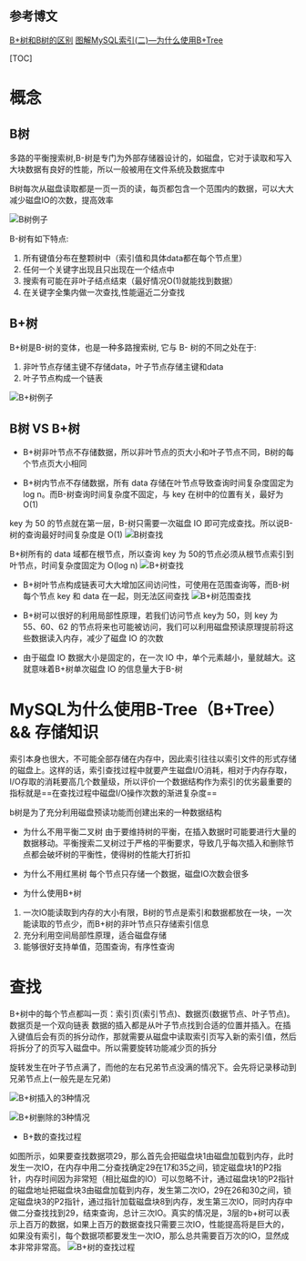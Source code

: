 ## 参考博文
[B+树和B树的区别](https://www.jianshu.com/p/ace3cd6526c4)
[图解MySQL索引(二)—为什么使用B+Tree](https://www.cnblogs.com/liqiangchn/p/12995831.html)


[TOC]

# 概念
## B树
多路的平衡搜索树,B-树是专门为外部存储器设计的，如磁盘，它对于读取和写入大块数据有良好的性能，所以一般被用在文件系统及数据库中

B树每次从磁盘读取都是一页一页的读，每页都包含一个范围内的数据，可以大大减少磁盘IO的次数，提高效率

![B树例子](./pic/B树和B+树_B树例子.png)

B-树有如下特点:

1. 所有键值分布在整颗树中（索引值和具体data都在每个节点里）
2. 任何一个关键字出现且只出现在一个结点中
3. 搜索有可能在非叶子结点结束（最好情况O(1)就能找到数据）
4. 在关键字全集内做一次查找,性能逼近二分查找


## B+树
B+树是B-树的变体，也是一种多路搜索树, 它与 B- 树的不同之处在于:
1. 非叶节点存储主键不存储data，叶子节点存储主键和data
2. 叶子节点构成一个链表

![B+树例子](./pic/B数和B+树_B+树例子.png)


## B树 VS B+树
- B+树非叶节点不存储数据，所以非叶节点的页大小和叶子节点不同，B树的每个节点页大小相同

- B+树内节点不存储数据，所有 data 存储在叶节点导致查询时间复杂度固定为 log n。而B-树查询时间复杂度不固定，与 key 在树中的位置有关，最好为O(1)

key 为 50 的节点就在第一层，B-树只需要一次磁盘 IO 即可完成查找。所以说B-树的查询最好时间复杂度是 O(1)
![B树查找](./pic/B树和B+树_B树查找.png)


B+树所有的 data 域都在根节点，所以查询 key 为 50的节点必须从根节点索引到叶节点，时间复杂度固定为 O(log n)
![B+树查找](./pic/B树和B+树_B+树查找.png)


- B+树叶节点构成链表可大大增加区间访问性，可使用在范围查询等，而B-树每个节点 key 和 data 在一起，则无法区间查找
![B+树范围查找](./pic/B树和B+树_B+树范围查找.png)

- B+树可以很好的利用局部性原理，若我们访问节点 key为 50，则 key 为 55、60、62 的节点将来也可能被访问，我们可以利用磁盘预读原理提前将这些数据读入内存，减少了磁盘 IO 的次数

- 由于磁盘 IO 数据大小是固定的，在一次 IO 中，单个元素越小，量就越大。这就意味着B+树单次磁盘 IO 的信息量大于B-树



# MySQL为什么使用B-Tree（B+Tree）&& 存储知识
索引本身也很大，不可能全部存储在内存中，因此索引往往以索引文件的形式存储的磁盘上。这样的话，索引查找过程中就要产生磁盘I/O消耗，相对于内存存取，I/O存取的消耗要高几个数量级，所以评价一个数据结构作为索引的优劣最重要的指标就是==在查找过程中磁盘I/O操作次数的渐进复杂度==

b树是为了充分利用磁盘预读功能而创建出来的一种数据结构

- 为什么不用平衡二叉树
由于要维持树的平衡，在插入数据时可能要进行大量的数据移动。平衡搜索二叉树过于严格的平衡要求，导致几乎每次插入和删除节点都会破坏树的平衡性，使得树的性能大打折扣

- 为什么不用红黑树
每个节点只存储一个数据，磁盘IO次数会很多

- 为什么使用B+树
1. 一次IO能读取到内存的大小有限，B树的节点是索引和数据都放在一块，一次能读取的节点少，而B+树的非叶节点只存储索引信息
2. 充分利用空间局部性原理，适合磁盘存储
3. 能够很好支持单值，范围查询，有序性查询


# 查找

B+树中的每个节点都叫一页：索引页(索引节点)、数据页(数据节点、叶子节点)。数据页是一个双向链表
数据的插入都是从叶子节点找到合适的位置并插入。在插入键值后会有页的拆分动作，那就需要从磁盘中读取索引页写入新的索引值，然后将拆分了的页写入磁盘中。所以需要旋转功能减少页的拆分

旋转发生在叶子节点满了，而他的左右兄弟节点没满的情况下。会先将记录移动到兄弟节点上(一般先是左兄弟)

![B+树插入的3种情况](./pic/MySQL索引_B+树插入的3种情况.png)

![B+树删除的3种情况](./pic/MySQL索引_树删除的3种情况.png)


- B+数的查找过程

如图所示，如果要查找数据项29，那么首先会把磁盘块1由磁盘加载到内存，此时发生一次IO，在内存中用二分查找确定29在17和35之间，锁定磁盘块1的P2指针，内存时间因为非常短（相比磁盘的IO）可以忽略不计，通过磁盘块1的P2指针的磁盘地址把磁盘块3由磁盘加载到内存，发生第二次IO，29在26和30之间，锁定磁盘块3的P2指针，通过指针加载磁盘块8到内存，发生第三次IO，同时内存中做二分查找找到29，结束查询，总计三次IO。真实的情况是，3层的b+树可以表示上百万的数据，如果上百万的数据查找只需要三次IO，性能提高将是巨大的，如果没有索引，每个数据项都要发生一次IO，那么总共需要百万次的IO，显然成本非常非常高。
![B+树的查找过程](./pic/MYSQL索引_B+树的查找过程.jpg)
